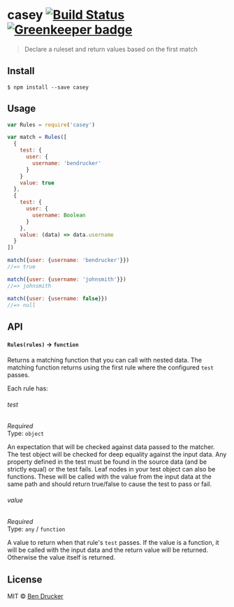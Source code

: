 # casey [![Build Status](https://travis-ci.org/bendrucker/casey.svg?branch=master)](https://travis-ci.org/bendrucker/casey) [![Greenkeeper badge](https://badges.greenkeeper.io/bendrucker/casey.svg)](https://greenkeeper.io/)

> Declare a ruleset and return values based on the first match


## Install

```
$ npm install --save casey
```


## Usage

```js
var Rules = require('casey')

var match = Rules([
  {
    test: {
      user: {
        username: 'bendrucker'
      }
    }
    value: true
  },
  {
    test: {
      user: {
        username: Boolean
      }
    },
    value: (data) => data.username
  }
])

match({user: {username: 'bendrucker'}})
//=> true

match({user: {username: 'johnsmith'}})
//=> johnsmith

match({user: {username: false}})
//=> null
```

## API

#### `Rules(rules)` -> `function`

Returns a matching function that you can call with nested data. The matching function returns using the first rule where the configured `test` passes.

Each rule has:

###### test

*Required*  
Type: `object`

An expectation that will be checked against data passed to the matcher. The test object will be checked for deep equality against the input data. Any property defined in the test must be found in the source data (and be strictly equal) or the test fails. Leaf nodes in your test object can also be functions. These will be called with the value from the input data at the same path and should return true/false to cause the test to pass or fail.

###### value

*Required*  
Type: `any` / `function`

A value to return when that rule's `test` passes. If the value is a function, it will be called with the input data and the return value will be returned. Otherwise the value itself is returned.

## License

MIT © [Ben Drucker](http://bendrucker.me)
